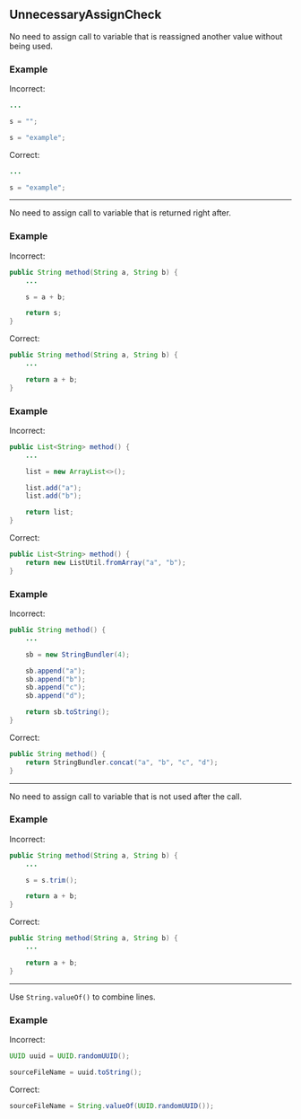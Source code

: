 ## UnnecessaryAssignCheck

No need to assign call to variable that is reassigned another value without
being used.

### Example

Incorrect:

```java
...

s = "";

s = "example";
```

Correct:

```java
...

s = "example";
```

---

No need to assign call to variable that is returned right after.

### Example

Incorrect:

```java
public String method(String a, String b) {
	...

	s = a + b;

	return s;
}
```

Correct:

```java
public String method(String a, String b) {
	...

	return a + b;
}
```

### Example

Incorrect:

```java
public List<String> method() {
	...

	list = new ArrayList<>();

	list.add("a");
	list.add("b");

	return list;
}
```

Correct:

```java
public List<String> method() {
	return new ListUtil.fromArray("a", "b");
}
```

### Example

Incorrect:

```java
public String method() {
	...

	sb = new StringBundler(4);

	sb.append("a");
	sb.append("b");
	sb.append("c");
	sb.append("d");

	return sb.toString();
}
```

Correct:

```java
public String method() {
	return StringBundler.concat("a", "b", "c", "d");
}
```
---

No need to assign call to variable that is not used after the call.

### Example

Incorrect:

```java
public String method(String a, String b) {
	...

	s = s.trim();

	return a + b;
}
```

Correct:

```java
public String method(String a, String b) {
	...

	return a + b;
}
```

---

Use `String.valueOf()` to combine lines.

### Example

Incorrect:

```java
UUID uuid = UUID.randomUUID();

sourceFileName = uuid.toString();
```

Correct:

```java
sourceFileName = String.valueOf(UUID.randomUUID());
```